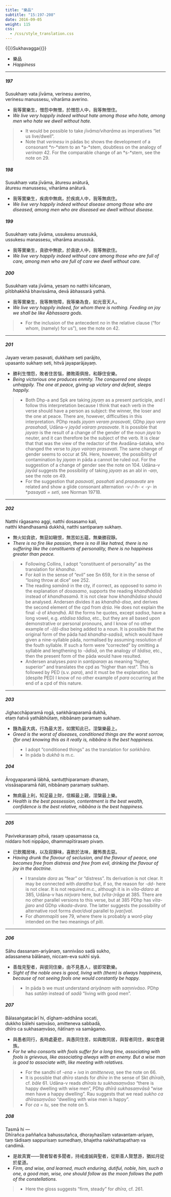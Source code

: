```yaml
---
title: "樂品"
subtitle: "15:197-208"
date: 2016-09-05
weight: 115
css:
  - /css/style_translation.css
---
```


{{<subtitle>}}Sukhavagga{{</subtitle>}}

- 樂品
- *Happiness*

---

##### 197

Susukhaṃ vata jīvāma, verinesu averino,  
verinesu manussesu, viharāma averino.

- 我等實樂生，憎怨中無憎，於憎怨人中，我等無憎住。
- *We live very happily indeed without hate among those who hate, among men who hate we dwell without hate.*

> - It would be possible to take *jīvāma/viharāma* as imperatives “let us live/dwell”.
> - Note that *verinesu* in pādas bc shows the development of a consonant *n-*stem to an *a-*stem, doubtless on the analogy of *verinaṃ* 42. For the comparable change of an *s-*stem, see the note on 29.

##### 198

Susukhaṃ vata jīvāma, āturesu anāturā,  
āturesu manussesu, viharāma anāturā.

- 我等實樂生，疾病中無病，於疾病人中，我等無病住。
- *We live very happily indeed without disease among those who are diseased, among men who are diseased we dwell without disease.*

##### 199

Susukhaṃ vata jīvāma, ussukesu anussukā,  
ussukesu manassesu, viharāma anussukā.

- 我等實樂生，貪欲中無欲，於貪欲人中，我等無欲住。
- *We live very happily indeed without care among those who are full of care, among men who are full of care we dwell without care.*

##### 200

Susukhaṃ vata jīvāma, yesaṃ no natthi kiñcanaṃ,  
pītibhakkhā bhavissāma, devā ābhassarā yathā.

- 我等實樂生，我等無物障，我等樂為食，如光音天人。
- *We live very happily indeed, for whom there is nothing. Feeding on joy we shall be like Ābhassara gods.*

> - For the inclusion of the antecedent *no* in the relative clause (“for whom, (namely) for us”), see the note on 42.

---

##### 201

Jayaṃ veraṃ pasavati, dukkhaṃ seti parājito,  
upasanto sukhaṃ seti, hitvā jayaparājayaṃ.

- 勝利生憎怨，敗者住苦惱，勝敗兩俱捨，和靜住安樂。
- *Being victorious one produces enmity. The conquered one sleeps unhappily. The one at peace, giving up victory and defeat, sleeps happily.*

> - Both Dhp-a and Spk are taking *jayaṃ* as a present participle, and I follow this interpretation because I think that each verb in the verse should have a person as subject: the winner, the loser and the one at peace. There are, however, difficulties in this interpretation. PDhp reads *jayam veraṃ prasavati*, GDhp *jayo vera prasahadi*, Udāna-v *jayād vairaṃ prasavate*. It is possible that *jayaṃ* is the result of a change of the gender of the noun *jaya* to neuter, and it can therefore be the subject of the verb. It is clear that that was the view of the redactor of the Avadāna-śataka, who changed the verse to *jayo vairaṃ prasavati*. The same change of gender seems to occur at SN. Here, however, the possibility of contamination by *jayaṃ* in pāda a cannot be ruled out. For the suggestion of a change of gender see the note on 104. Udāna-v *jayād* suggests the possibility of taking *jayaṃ* as an abl in *-aṃ*, see the note on 49.
> - For the suggestion that *pasavati*, *pasahati* and *prasavate* are related and show a glide consonant alternation *-v-/-h- &lt; -y-* in **pasayati = seti*, see Norman 1971B.

---

##### 202

Natthi rāgasamo aggi, natthi dosasamo kali,  
natthi khandhasamā dukkhā, natthi santiparaṃ sukhaṃ.

- 無火如貪欲，無惡如瞋恨，無苦如五蘊，無樂勝寂靜。
- *There is no fire like passion, there is no ill like hatred, there is no suffering like the constituents of personality, there is no happiness greater than peace.*

> - Following Collins, I adopt “constituent of personality” as the translation for *khandha*.
> - For *kali* in the sense of “evil” see Sn 659, for it in the sense of “losing throw at dice” see 252.
> - The reading *samānā* in the cty, if correct, as opposed to *samo* in the explanation of *dosasamo*, supports the reading *khandhādisā* instead of *khandhasamā*. It is not clear how *khandhādisa* should be analysed. Andersen divides it as *khandhā-disa*, and derives the second element of the cpd from *dṛśa*. He does not explain the final *-ā* of *khandhā*. All the forms he quotes, except *sadisa*, have a long vowel, e.g. *etādisa tādisa*, etc., but they are all based upon demonstrative or personal pronouns, and I know of no other example of *-(ā)-disa* being added to a noun. It is possible that the original form of the pāda had *khandha-sadisā*, which would have given a nine-syllable pāda, normalised by assuming resolution of the fouth syllable. If such a form were “corrected” by omitting a syllable and lengthening to *-ādisā*, on the analogy of *tādisa*, etc., then the present form of the pāda would have resulted.
> - Andersen analyses *para* in *santiparaṃ* as meaning “higher, superior” and translates the cpd as “higher than rest”. This is followed by PED (s.v. *para*), and it must be the explanation, but (despite PED) I know of no other example of *para* occurring at the end of a cpd of this nature.

---

##### 203

Jighacchāparamā rogā, saṅkhāraparamā dukhā,  
etaṃ ñatvā yathābhūtaṃ, nibbānaṃ paramaṃ sukhaṃ.

- 饑為最大病，行為最大苦，如實知此已，涅槃樂最上。
- *Greed is the worst of diseases, conditioned things are the worst sorrow, (for one) knowing this as it really is, nibbāna is the best happiness.*

> - I adopt “conditioned things” as the translation for *saṅkhāra*.
> - In pāda b *dukhā* is m.c.

##### 204

Ārogyaparamā lābhā, santuṭṭhiparamaṃ dhanaṃ,  
vissāsaparamā ñāti, nibbānaṃ paramaṃ sukhaṃ.

- 無病最上利，知足最上財，信賴最上親，涅槃最上樂。
- *Health is the best possession, contentment is the best wealth, confidence is the best relative, nibbāna is the best happiness.*

---

##### 205

Pavivekarasaṃ pitvā, rasaṃ upasamassa ca,  
niddaro hoti nippāpo, dhammapītirasaṃ pivaṃ.

- 已飲獨居味，以及寂靜味，喜飲於法味，離怖畏去惡。
- *Having drunk the flavour of seclusion, and the flavour of peace, one becomes free from distress and free from evil, drinking the flavour of joy in the doctrine.*

> - I translate *dara* as “fear” or “distress”. Its derivation is not clear. It may be connected with *daratha* but, if so, the reason for *-dd-* here is not clear. It is not required m.c., although it is in *vīta-ddaro* at 385, Udāna-v has *nirjvaro* here, but *(vīta-)rāga* at 385. There are no other parallel versions to this verse, but at 385 PDhp has *vīta-jjaro* and GDhp *vikada-dvara*. The latter suggests the possibility of alternative root forms *dvar/dval* parallel to *jvar/jval*.
> - For *dhammapīti* see 79, where there is probably a word-play intended on the two meanings of *pīti*.

---

##### 206

Sāhu dassanam-ariyānaṃ, sannivāso sadā sukho,  
adassanena bālānaṃ, niccam-eva sukhī siyā.

- 善哉見聖者，與彼同住樂，由不見愚人，彼即常歡樂。
- *Sight of the noble ones is good, living with (them) is always happiness, because of not seeing fools one would constantly be happy.*

> - In pāda b we must understand *ariyānaṃ* with *saṃnivāso*. PDhp has *satāṃ* instead of *sadā* “living with good men”.

##### 207

Bālasaṅgatacārī hi, dīgham-addhāna socati,  
dukkho bālehi saṃvāso, amitteneva sabbadā,  
dhīro ca sukhasaṃvāso, ñātīnaṃ va samāgamo.

- 與愚者同行，長時處憂悲，與愚同住苦，如與敵同居，與智者同住，樂如會親族。
- *For he who consorts with fools suffer for a long time, associating with fools is grievous, like associating always with an enemy. But a wise man is good to associate with, like meeting with relatives.*

> - For the sandhi of *-ena + iva* in *amitteneva*, see the note on 66.
> - It is possible that *dhīro* stands for *dhīre* in the sense of Skt *dhīraiḥ*, cf. *bāle* 61. Udāna-v reads *dhīrais tu sukhasaṃvāso* “there is happy dwelling with wise men”, PDhp *dhīrā   sukhasaṃvāsā* “wise men have a happy dwelling”. Rau suggests that we read *sukho ca dhīrasaṃvāso* “dwelling with wise men is happy”.
> - For *ca = tu*, see the note on 5.

##### 208

Tasmā hi —  
Dhīrañca paññañca bahussutañca, dhorayhasīlaṃ vatavantam-ariyaṃ,  
taṃ tādisaṃ sappurisaṃ sumedhaṃ, bhajetha nakkhattapathaṃ va candimā.

- 是故真實——賢者智者多聞者，持戒虔誠與聖者，從斯善人賢慧游，猶如月從於星道。
- *Firm, and wise, and learned, much enduring, dutiful, noble, him, such a one, a good man, wise, one should follow as the moon follows the path of the constellations.*

> - Here the gloss suggests “firm, steady” for *dhīra*, cf. 261.